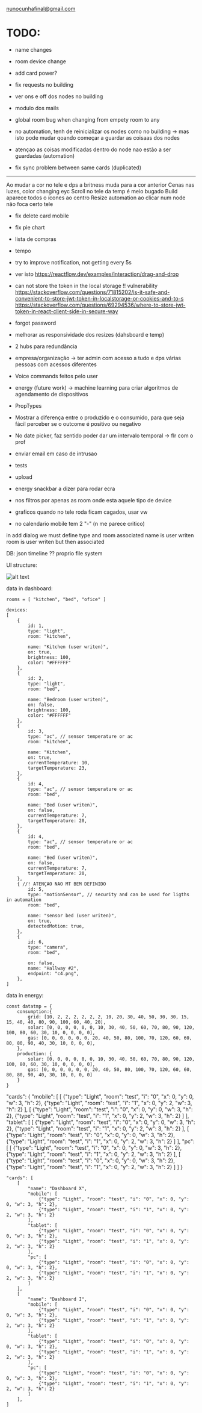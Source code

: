 nunocunhafinal@gmail.com


# TODO:
- name changes
- room device change
- add card power?
- fix requests no building 
- ver ons e off dos nodes no building
- modulo dos mails
- global room bug when changing from empety room to any
- no automation, tenh de reinicializar os nodes como no building -> mas isto pode mudar qoando começar a guardar as coisaas dos nodes
- atençao as coisas modificadas dentro do node nao estão a ser guardadas (automation)

- fix sync problem between same cards (duplicated) 

-----
Ao mudar a cor no tele e dps a britness muda para a cor anterior 
Cenas nas luzes, color changing eyc
Scroll no tele da temp é meio bugado 
Build aparece todos o ícones ao centro 
Resize automation ao clicar num node não foca certo tele


- fix delete card mobile
- fix pie chart
- lista de compras
- tempo 
- try to improve notification, not getting every 5s
- ver isto https://reactflow.dev/examples/interaction/drag-and-drop
- can not store the token in the local storage !! vulnerability
    https://stackoverflow.com/questions/71815202/is-it-safe-and-convenient-to-store-jwt-token-in-localstorage-or-cookies-and-to-s
    https://stackoverflow.com/questions/69294536/where-to-store-jwt-token-in-react-client-side-in-secure-way

- forgot password
- melhorar as responsividade dos resizes (dahsboard e temp)

- 2 hubs para redundância
- empresa/organização -> ter admin com acesso a tudo e dps várias pessoas com acessos diferentes
- Voice commands feitos pelo user
- energy (future work) -> machine learning para criar algoritmos de agendamento de dispositivos

- PropTypes

- Mostrar a diferença entre o produzido e o consumido, para que seja fácil perceber se o outcome é positivo ou negativo
- No date picker, faz sentido poder dar um intervalo temporal -> flr com o prof

- enviar email em caso de intrusao

- tests
- upload

- energy snackbar a dizer para rodar ecra
- nos filtros por apenas as room onde esta aquele tipo de device
- graficos quando no tele roda ficam cagados, usar vw
- no calendario mobile tem 2 "-" (n me parece critico)

in add dialog we must define type and room associated
name is user writen
room is user writen but then associated

DB:
json
timeline
??
proprio file system

UI structure:

![alt text](UIstructure.drawio.png)

data in dashboard:

```
rooms = [ "kitchen", "bed", "ofice" ]

devices:
[
    {
        id: 1,
        type: "light",
        room: "kitchen",

        name: "Kitchen (user writen)",
        on: true,
        brightness: 100,
        color: "#FFFFFF"
    },
    {
        id: 2,
        type: "light",
        room: "bed",

        name: "Bedroom (user writen)",
        on: false,
        brightness: 100,
        color: "#FFFFFF"
    },
    {
        id: 3,
        type: "ac", // sensor temperature or ac
        room: "kitchen",

        name: "Kitchen",
        on: true,
        currentTemperature: 10,
        targetTemperature: 23,
    },
    {
        id: 4,
        type: "ac", // sensor temperature or ac
        room: "bed",

        name: "Bed (user writen)",
        on: false,
        currentTemperature: 7,
        targetTemperature: 20,
    },
    {
        id: 4,
        type: "ac", // sensor temperature or ac
        room: "bed",

        name: "Bed (user writen)",
        on: false,
        currentTemperature: 7,
        targetTemperature: 20,
    },
    { //! ATENÇAO NAO MT BEM DEFINIDO
        id: 5,
        type: "motionSensor", // security and can be used for ligths in automation
        room: "bed",

        name: "sensor bed (user writen)",
        on: true,
        detectedMotion: true,
    },
    {
        id: 6,
        type: "camera",
        room: "bed",

        on: false,
        name: "Hallway #2",
        endpoint: "c4.png",
    },
]
```

data in energy:

```
const datatmp = {
	consumption:{
		grid: [10, 2, 2, 2, 2, 2, 2, 10, 20, 30, 40, 50, 30, 30, 15, 15, 40, 40, 80, 90, 100, 60, 40, 20],
		solar: [0, 0, 0, 0, 0, 0, 10, 30, 40, 50, 60, 70, 80, 90, 120, 100, 80, 60, 30, 10, 0, 0, 0, 0],
		gas: [0, 0, 0, 0, 0, 0, 20, 40, 50, 80, 100, 70, 120, 60, 60, 80, 80, 90, 40, 30, 10, 0, 0, 0],
	},
	production: {
		solar: [0, 0, 0, 0, 0, 0, 10, 30, 40, 50, 60, 70, 80, 90, 120, 100, 80, 60, 30, 10, 0, 0, 0, 0],
		gas: [0, 0, 0, 0, 0, 0, 20, 40, 50, 80, 100, 70, 120, 60, 60, 80, 80, 90, 40, 30, 10, 0, 0, 0]
	}
}
```

"cards": {
"mobile": [
[
{"type": "Light", "room": "test", "i": "0", "x": 0, "y": 0, "w": 3, "h": 2},
{"type": "Light", "room": "test", "i": "1", "x": 0, "y": 2, "w": 3, "h": 2}
],
[
{"type": "Light", "room": "test", "i": "0", "x": 0, "y": 0, "w": 3, "h": 2},
{"type": "Light", "room": "test", "i": "1", "x": 0, "y": 2, "w": 3, "h": 2}
]
],
"tablet": [
[
{"type": "Light", "room": "test", "i": "0", "x": 0, "y": 0, "w": 3, "h": 2},
{"type": "Light", "room": "test", "i": "1", "x": 0, "y": 2, "w": 3, "h": 2}
],
[
{"type": "Light", "room": "test", "i": "0", "x": 0, "y": 0, "w": 3, "h": 2},
{"type": "Light", "room": "test", "i": "1", "x": 0, "y": 2, "w": 3, "h": 2}
]
],
"pc":[
[
{"type": "Light", "room": "test", "i": "0", "x": 0, "y": 0, "w": 3, "h": 2},
{"type": "Light", "room": "test", "i": "1", "x": 0, "y": 2, "w": 3, "h": 2}
],
[
{"type": "Light", "room": "test", "i": "0", "x": 0, "y": 0, "w": 3, "h": 2},
{"type": "Light", "room": "test", "i": "1", "x": 0, "y": 2, "w": 3, "h": 2}
]
]
}

```
"cards": [
    [
        "name": "Dashboard X",
        "mobile": [
            {"type": "Light", "room": "test", "i": "0", "x": 0, "y": 0, "w": 3, "h": 2},
            {"type": "Light", "room": "test", "i": "1", "x": 0, "y": 2, "w": 3, "h": 2}
        ],
        "tablet": [
            {"type": "Light", "room": "test", "i": "0", "x": 0, "y": 0, "w": 3, "h": 2},
            {"type": "Light", "room": "test", "i": "1", "x": 0, "y": 2, "w": 3, "h": 2}
        ],
        "pc": [
            {"type": "Light", "room": "test", "i": "0", "x": 0, "y": 0, "w": 3, "h": 2},
            {"type": "Light", "room": "test", "i": "1", "x": 0, "y": 2, "w": 3, "h": 2}
        ]
    ],
    [
        "name": "Dashboard I",
        "mobile": [
            {"type": "Light", "room": "test", "i": "0", "x": 0, "y": 0, "w": 3, "h": 2},
            {"type": "Light", "room": "test", "i": "1", "x": 0, "y": 2, "w": 3, "h": 2}
        ],
        "tablet": [
            {"type": "Light", "room": "test", "i": "0", "x": 0, "y": 0, "w": 3, "h": 2},
            {"type": "Light", "room": "test", "i": "1", "x": 0, "y": 2, "w": 3, "h": 2}
        ],
        "pc": [
            {"type": "Light", "room": "test", "i": "0", "x": 0, "y": 0, "w": 3, "h": 2},
            {"type": "Light", "room": "test", "i": "1", "x": 0, "y": 2, "w": 3, "h": 2}
        ]
    ],
]
```
